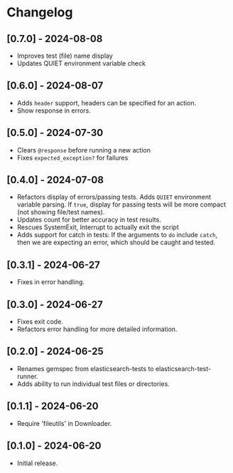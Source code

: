 # Changelog

## [0.7.0] - 2024-08-08

- Improves test (file) name display
- Updates QUIET environment variable check

## [0.6.0] - 2024-08-07

- Adds `header` support, headers can be specified for an action.
- Show response in errors.

## [0.5.0] - 2024-07-30

- Clears `@response` before running a new action
- Fixes `expected_exception?` for failures

## [0.4.0] - 2024-07-08

- Refactors display of errors/passing tests. Adds `QUIET` environment variable parsing. If `true`, display for passing tests will be more compact (not showing file/test names).
- Updates count for better accuracy in test results.
- Rescues SystemExit, Interrupt to actually exit the script
- Adds support for catch in tests: If the arguments to `do` include `catch`, then we are expecting an error, which should be caught and tested.

## [0.3.1] - 2024-06-27

- Fixes in error handling.

## [0.3.0] - 2024-06-27

- Fixes exit code.
- Refactors error handling for more detailed information.

## [0.2.0] - 2024-06-25

- Renames gemspec from elasticsearch-tests to elasticsearch-test-runner.
- Adds ability to run individual test files or directories.

## [0.1.1] - 2024-06-20

- Require 'fileutils' in Downloader.

## [0.1.0] - 2024-06-20

- Initial release.
